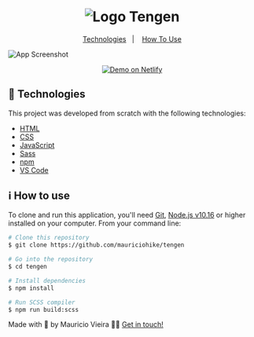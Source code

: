 <h1 align="center">
    <img alt="Logo Tengen" src="https://res.cloudinary.com/dg5pzm35l/image/upload/v1595466062/logo-tengen_cunoiw.png" />
</h1>

<h4 align="center">
  
</h4>

<p align="center">
  <a href="#-technologies">Technologies</a>&nbsp;&nbsp;&nbsp;|&nbsp;&nbsp;&nbsp;
  <a href="#ℹ%EF%B8%8F-how-to-use">How To Use</a>
</p>

![App Screenshot](https://res.cloudinary.com/dg5pzm35l/image/upload/v1595468427/screenshot-new_h4yy2g.png)

<p align="center">
  <a href="https://tengen.netlify.app/" target="_blank">
    <img alt="Demo on Netlify" src="https://res.cloudinary.com/lukemorales/image/upload/v1563043495/readme_logos/demo_on_netlify_bbuvjz.png">
  </a>
</p>

## 🚀 Technologies

This project was developed from scratch with the following technologies:

-  [HTML](https://developer.mozilla.org/en-US/docs/Web/HTML)
-  [CSS](https://developer.mozilla.org/en-US/docs/Web/CSS)
-  [JavaScript](https://developer.mozilla.org/en-US/docs/Web/JavaScript)
-  [Sass](https://sass-lang.com/)
-  [npm](https://www.npmjs.com/)
-  [VS Code](https://code.visualstudio.com/)

## ℹ️ How to use

To clone and run this application, you'll need [Git](https://git-scm.com), [Node.js v10.16](https://nodejs.org/en/) or higher installed on your computer. From your command line:

  ```bash
  # Clone this repository
  $ git clone https://github.com/mauriciohike/tengen

  # Go into the repository
  $ cd tengen

  # Install dependencies
  $ npm install

  # Run SCSS compiler
  $ npm run build:scss
  ```

Made with 💛 by Mauricio Vieira 👋🏼 [Get in touch!](https://www.linkedin.com/in/vieira-mauricio/)
